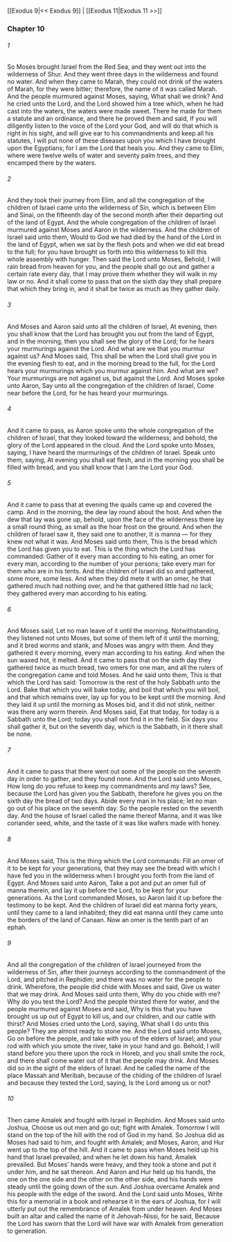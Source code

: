 [[Exodus 9|<< Exodus 9]]  |  [[Exodus 11|Exodus 11 >>]]

### Chapter 10
###### 1
So Moses brought Israel from the Red Sea, and they went out into the wilderness of Shur. And they went three days in the wilderness and found no water. And when they came to Marah, they could not drink of the waters of Marah, for they were bitter; therefore, the name of it was called Marah. And the people murmured against Moses, saying, What shall we drink? And he cried unto the Lord, and the Lord showed him a tree which, when he had cast into the waters, the waters were made sweet. There he made for them a statute and an ordinance, and there he proved them and said, If you will diligently listen to the voice of the Lord your God, and will do that which is right in his sight, and will give ear to his commandments and keep all his statutes, I will put none of these diseases upon you which I have brought upon the Egyptians; for I am the Lord that heals you. And they came to Elim, where were twelve wells of water and seventy palm trees, and they encamped there by the waters.

###### 2
And they took their journey from Elim, and all the congregation of the children of Israel came unto the wilderness of Sin, which is between Elim and Sinai, on the fifteenth day of the second month after their departing out of the land of Egypt. And the whole congregation of the children of Israel murmured against Moses and Aaron in the wilderness. And the children of Israel said unto them, Would to God we had died by the hand of the Lord in the land of Egypt, when we sat by the flesh pots and when we did eat bread to the full; for you have brought us forth into this wilderness to kill this whole assembly with hunger. Then said the Lord unto Moses, Behold, I will rain bread from heaven for you, and the people shall go out and gather a certain rate every day, that I may prove them whether they will walk in my law or no. And it shall come to pass that on the sixth day they shall prepare that which they bring in, and it shall be twice as much as they gather daily.

###### 3
And Moses and Aaron said unto all the children of Israel, At evening, then you shall know that the Lord has brought you out from the land of Egypt, and in the morning, then you shall see the glory of the Lord; for he hears your murmurings against the Lord. And what are we that you murmur against us? And Moses said, This shall be when the Lord shall give you in the evening flesh to eat, and in the morning bread to the full, for the Lord hears your murmurings which you murmur against him. And what are we? Your murmurings are not against us, but against the Lord. And Moses spoke unto Aaron, Say unto all the congregation of the children of Israel, Come near before the Lord, for he has heard your murmurings.

###### 4
And it came to pass, as Aaron spoke unto the whole congregation of the children of Israel, that they looked toward the wilderness; and behold, the glory of the Lord appeared in the cloud. And the Lord spoke unto Moses, saying, I have heard the murmurings of the children of Israel. Speak unto them, saying, At evening you shall eat flesh, and in the morning you shall be filled with bread, and you shall know that I am the Lord your God.

###### 5
And it came to pass that at evening the quails came up and covered the camp. And in the morning, the dew lay round about the host. And when the dew that lay was gone up, behold, upon the face of the wilderness there lay a small round thing, as small as the hoar frost on the ground. And when the children of Israel saw it, they said one to another, It is manna — for they knew not what it was. And Moses said unto them, This is the bread which the Lord has given you to eat. This is the thing which the Lord has commanded: Gather of it every man according to his eating, an omer for every man, according to the number of your persons; take every man for them who are in his tents. And the children of Israel did so and gathered, some more, some less. And when they did mete it with an omer, he that gathered much had nothing over, and he that gathered little had no lack; they gathered every man according to his eating.

###### 6
And Moses said, Let no man leave of it until the morning. Notwithstanding, they listened not unto Moses, but some of them left of it until the morning; and it bred worms and stank, and Moses was angry with them. And they gathered it every morning, every man according to his eating. And when the sun waxed hot, it melted. And it came to pass that on the sixth day they gathered twice as much bread, two omers for one man, and all the rulers of the congregation came and told Moses. And he said unto them, This is that which the Lord has said: Tomorrow is the rest of the holy Sabbath unto the Lord. Bake that which you will bake today, and boil that which you will boil, and that which remains over, lay up for you to be kept until the morning. And they laid it up until the morning as Moses bid, and it did not stink, neither was there any worm therein. And Moses said, Eat that today, for today is a Sabbath unto the Lord; today you shall not find it in the field. Six days you shall gather it, but on the seventh day, which is the Sabbath, in it there shall be none.

###### 7
And it came to pass that there went out some of the people on the seventh day in order to gather, and they found none. And the Lord said unto Moses, How long do you refuse to keep my commandments and my laws? See, because the Lord has given you the Sabbath, therefore he gives you on the sixth day the bread of two days. Abide every man in his place; let no man go out of his place on the seventh day. So the people rested on the seventh day. And the house of Israel called the name thereof Manna, and it was like coriander seed, white, and the taste of it was like wafers made with honey.

###### 8
And Moses said, This is the thing which the Lord commands: Fill an omer of it to be kept for your generations, that they may see the bread with which I have fed you in the wilderness when I brought you forth from the land of Egypt. And Moses said unto Aaron, Take a pot and put an omer full of manna therein, and lay it up before the Lord, to be kept for your generations. As the Lord commanded Moses, so Aaron laid it up before the testimony to be kept. And the children of Israel did eat manna forty years, until they came to a land inhabited; they did eat manna until they came unto the borders of the land of Canaan. Now an omer is the tenth part of an ephah.

###### 9
And all the congregation of the children of Israel journeyed from the wilderness of Sin, after their journeys according to the commandment of the Lord, and pitched in Rephidim; and there was no water for the people to drink. Wherefore, the people did chide with Moses and said, Give us water that we may drink. And Moses said unto them, Why do you chide with me? Why do you test the Lord? And the people thirsted there for water, and the people murmured against Moses and said, Why is this that you have brought us up out of Egypt to kill us, and our children, and our cattle with thirst? And Moses cried unto the Lord, saying, What shall I do unto this people? They are almost ready to stone me. And the Lord said unto Moses, Go on before the people, and take with you of the elders of Israel; and your rod with which you smote the river, take in your hand and go. Behold, I will stand before you there upon the rock in Horeb, and you shall smite the rock, and there shall come water out of it that the people may drink. And Moses did so in the sight of the elders of Israel. And he called the name of the place Massah and Meribah, because of the chiding of the children of Israel and because they tested the Lord, saying, Is the Lord among us or not?

###### 10
Then came Amalek and fought with Israel in Rephidim. And Moses said unto Joshua, Choose us out men and go out; fight with Amalek. Tomorrow I will stand on the top of the hill with the rod of God in my hand. So Joshua did as Moses had said to him, and fought with Amalek; and Moses, Aaron, and Hur went up to the top of the hill. And it came to pass when Moses held up his hand that Israel prevailed, and when he let down his hand, Amalek prevailed. But Moses’ hands were heavy, and they took a stone and put it under him, and he sat thereon. And Aaron and Hur held up his hands, the one on the one side and the other on the other side, and his hands were steady until the going down of the sun. And Joshua overcame Amalek and his people with the edge of the sword. And the Lord said unto Moses, Write this for a memorial in a book and rehearse it in the ears of Joshua, for I will utterly put out the remembrance of Amalek from under heaven. And Moses built an altar and called the name of it Jehovah-Nissi, for he said, Because the Lord has sworn that the Lord will have war with Amalek from generation to generation.